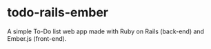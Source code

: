 # todo-rails-ember
A simple To-Do list web app made with Ruby on Rails (back-end) and Ember.js (front-end).
